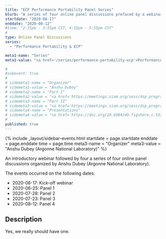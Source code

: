 ```yaml
---
title: "ECP Performance Portability Panel Series"
blurb: "A series of four online panel discussions prefaced by a webinar"
startdate: "2020-06-17"
enddate: "2020-08-12"
#time: "2:15pm - 3:55pm CST, 4:15pm - 5:55pm CST"
#
type: Online Panel Discussions 
series: 
  - "Performance Portability & ECP"

meta1-name: "Series"
meta1-value: "<a href='/series/performance-portability-ecp'>Performance Portability & ECP</a>"

#
#subevent: true
#
# sidemeta1-name = "Organizer"
# sidemeta1-value = "Anshu Dubey"
# sidemeta2-name = "Part I"
# sidemeta2-value = "<a href='https://meetings.siam.org/sess/dsp_programsess.cfm?SESSIONCODE=69992'>MS162</a>"
# sidemeta3-name = "Part II"
# sidemeta3-value = "<a href='https://meetings.siam.org/sess/dsp_programsess.cfm?SESSIONCODE=69993'>MS192</a>"
# sidemeta4-name = "Presentations"
# sidemeta4-value = "<a href='https://doi.org/10.6084/m9.figshare.c.5321441'>Download (FigShare)</a>"
#
published: true
---
```

<!-- Event Sidebar -->
{% 	include _layout/sidebar-events.html 
  startdate = page.startdate
  enddate = page.enddate
  time = page.time
meta3-name = "Organizer"
meta3-value = "Anshu Dubey (Argonne National Laboratory)"
%}  

<!-- Event Primary Content -->

An introductory webinar followed by four a series of four online panel discussions organized by Anshu Dubey (Argonne National Laboratory).

The events occurred on the following dates:

* 2020-06-17: Kick-off webinar
* 2020-06-25: Panel 1
* 2020-07-28: Panel 2
* 2020-07-23: Panel 3
* 2020-08-12: Panel 4

## Description

Yes, we really should have one.
